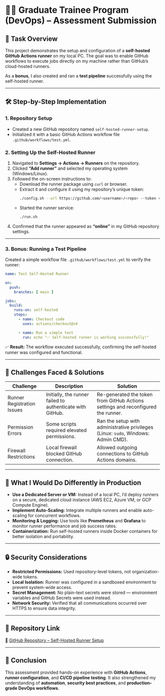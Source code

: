# 🧑‍💻 Graduate Trainee Program (DevOps) – Assessment Submission

## 🚀 Task Overview
This project demonstrates the setup and configuration of a **self-hosted GitHub Actions runner** on my local PC. The goal was to enable GitHub workflows to execute jobs directly on my machine rather than GitHub’s cloud-hosted runners.

As a **bonus**, I also created and ran a **test pipeline** successfully using the self-hosted runner.

---

## 🛠️ Step-by-Step Implementation

### **1. Repository Setup**
- Created a new GitHub repository named `self-hosted-runner-setup`.
- Initialized it with a basic GitHub Actions workflow file `.github/workflows/test.yml`.

### **2. Setting Up the Self-Hosted Runner**
1. Navigated to **Settings → Actions → Runners** on the repository.
2. Clicked **“Add runner”** and selected my operating system (Windows/Linux).
3. Followed the on-screen instructions to:
   - Download the runner package using `curl` or browser.
   - Extract it and configure it using my repository’s unique token:
     ```bash
     ./config.sh --url https://github.com/<username>/<repo> --token <generated_token>
     ```
   - Started the runner service:
     ```bash
     ./run.sh
     ```
4. Confirmed that the runner appeared as **“online”** in my GitHub repository settings.

---

### **3. Bonus: Running a Test Pipeline**
Created a simple workflow file `.github/workflows/test.yml` to verify the runner:

```yaml
name: Test Self-Hosted Runner

on:
  push:
    branches: [ main ]

jobs:
  build:
    runs-on: self-hosted
    steps:
      - name: Checkout code
        uses: actions/checkout@v4

      - name: Run a simple test
        run: echo "✅ Self-hosted runner is working successfully!"
```

✅ **Result:** The workflow executed successfully, confirming the self-hosted runner was configured and functional.

---

## 🧩 Challenges Faced & Solutions

| **Challenge** | **Description** | **Solution** |
|----------------|----------------|---------------|
| Runner Registration Issues | Initially, the runner failed to authenticate with GitHub. | Re-generated the token from GitHub Actions settings and reconfigured the runner. |
| Permission Errors | Some scripts required elevated permissions. | Ran the setup with administrative privileges (Linux: `sudo`, Windows: Admin CMD). |
| Firewall Restrictions | Local firewall blocked GitHub connection. | Allowed outgoing connections to GitHub Actions domains. |

---

## 🧠 What I Would Do Differently in Production

- **Use a Dedicated Server or VM:** Instead of a local PC, I’d deploy runners on a secure, dedicated cloud instance (AWS EC2, Azure VM, or GCP Compute Engine).
- **Implement Auto-Scaling:** Integrate multiple runners and enable auto-scaling for concurrent workflows.
- **Monitoring & Logging:** Use tools like **Prometheus** and **Grafana** to monitor runner performance and job success rates.
- **Containerization:** Run self-hosted runners inside Docker containers for better isolation and portability.

---

## 🔒 Security Considerations

- **Restricted Permissions:** Used repository-level tokens, not organization-wide tokens.
- **Local Isolation:** Runner was configured in a sandboxed environment to prevent system-wide access.
- **Secret Management:** No plain-text secrets were stored — environment variables and GitHub Secrets were used instead.
- **Network Security:** Verified that all communications occurred over HTTPS to ensure data integrity.

---

## 📎 Repository Link
🔗 [GitHub Repository – Self-Hosted Runner Setup](https://github.com/ajalaadetola/self-hosted-runner-setup.git)

---

## 🏁 Conclusion
This assessment provided hands-on experience with **GitHub Actions**, **runner configuration**, and **CI/CD pipeline testing**. It also strengthened my understanding of **automation**, **security best practices**, and **production-grade DevOps workflows**.
